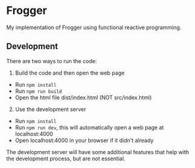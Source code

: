 # Frogger

My implementation of Frogger using functional reactive programming.

## Development

There are two ways to run the code:

1. Build the code and then open the web page

- Run `npm install`
- Run `npm run build`
- Open the html file dist/index.html (NOT src/index.html)

2. Use the development server

- Run `npm install`
- Run `npm run dev`, this will automatically open a web page at localhost:4000
- Open localhost:4000 in your browser if it didn't already

The development server will have some additional features that help with the
development process, but are not essential.

